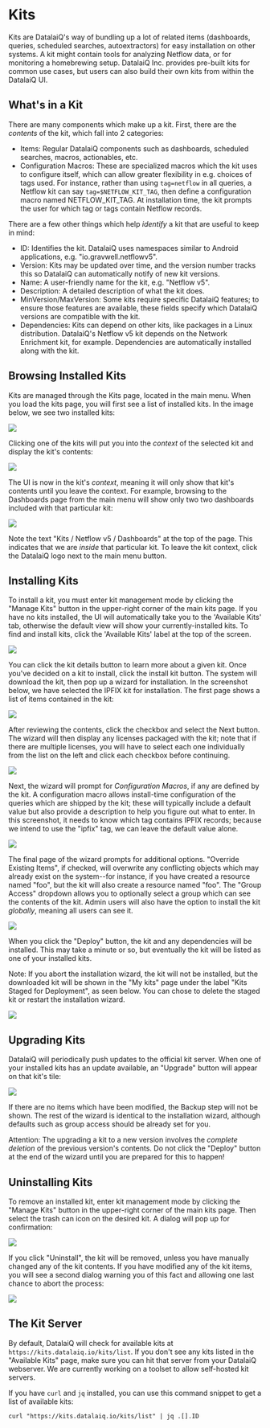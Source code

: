 # Kits

Kits are DatalaiQ's way of bundling up a lot of related items (dashboards, queries, scheduled searches, autoextractors) for easy installation on other systems. A kit might contain tools for analyzing Netflow data, or for monitoring a homebrewing setup. DatalaiQ Inc. provides pre-built kits for common use cases, but users can also build their own kits from within the DatalaiQ UI.

## What's in a Kit

There are many components which make up a kit. First, there are the *contents* of the kit, which fall into 2 categories:

* Items: Regular DatalaiQ components such as dashboards, scheduled searches, macros, actionables, etc.
* Configuration Macros: These are specialized macros which the kit uses to configure itself, which can allow greater flexibility in e.g. choices of tags used. For instance, rather than using `tag=netflow` in all queries, a Netflow kit can say `tag=$NETFLOW_KIT_TAG`, then define a configuration macro named NETFLOW_KIT_TAG. At installation time, the kit prompts the user for which tag or tags contain Netflow records.

There are a few other things which help *identify* a kit that are useful to keep in mind:

* ID: Identifies the kit. DatalaiQ uses namespaces similar to Android applications, e.g. "io.gravwell.netflowv5".
* Version: Kits may be updated over time, and the version number tracks this so DatalaiQ can automatically notify of new kit versions.
* Name: A user-friendly name for the kit, e.g. "Netflow v5".
* Description: A detailed description of what the kit does.
* MinVersion/MaxVersion: Some kits require specific DatalaiQ features; to ensure those features are available, these fields specify which DatalaiQ versions are compatible with the kit.
* Dependencies: Kits can depend on other kits, like packages in a Linux distribution. DatalaiQ's Netflow v5 kit depends on the Network Enrichment kit, for example. Dependencies are automatically installed along with the kit.

## Browsing Installed Kits

Kits are managed through the Kits page, located in the main menu. When you load the kits page, you will first see a list of installed kits. In the image below, we see two installed kits:

![](listkits.png)

Clicking one of the kits will put you into the *context* of the selected kit and display the kit's contents:

![](showkit.png)

The UI is now in the kit's *context*, meaning it will only show that kit's contents until you leave the context. For example, browsing to the Dashboards page from the main menu will show only two two dashboards included with that particular kit:

![](kitcontext.png)

Note the text "Kits / Netflow v5 / Dashboards" at the top of the page. This indicates that we are *inside* that particular kit. To leave the kit context, click the DatalaiQ logo next to the main menu button.

## Installing Kits

To install a kit, you must enter kit management mode by clicking the "Manage Kits" button in the upper-right corner of the main kits page. If you have no kits installed, the UI will automatically take you to the 'Available Kits' tab, otherwise the default view will show your currently-installed kits. To find and install kits, click the 'Available Kits' label at the top of the screen.

![](availablekits.png)

You can click the kit details button to learn more about a given kit. Once you've decided on a kit to install, click the install kit button. The system will download the kit, then pop up a wizard for installation. In the screenshot below, we have selected the IPFIX kit for installation. The first page shows a list of items contained in the kit:

![](wizard1.png)

After reviewing the contents, click the checkbox and select the Next button. The wizard will then display any licenses packaged with the kit; note that if there are multiple licenses, you will have to select each one individually from the list on the left and click each checkbox before continuing.

![](wizard2.png)

Next, the wizard will prompt for *Configuration Macros*, if any are defined by the kit. A configuration macro allows install-time configuration of the queries which are shipped by the kit; these will typically include a default value but also provide a description to help you figure out what to enter. In this screenshot, it needs to know which tag contains IPFIX records; because we intend to use the "ipfix" tag, we can leave the default value alone.

![](wizard3.png)

The final page of the wizard prompts for additional options. "Override Existing Items", if checked, will overwrite any conflicting objects which may already exist on the system--for instance, if you have created a resource named "foo", but the kit will also create a resource named "foo". The "Group Access" dropdown allows you to optionally select a group which can see the contents of the kit. Admin users will also have the option to install the kit *globally*, meaning all users can see it.

![](wizard4.png)

When you click the "Deploy" button, the kit and any dependencies will be installed. This may take a minute or so, but eventually the kit will be listed as one of your installed kits.

Note: If you abort the installation wizard, the kit will not be installed, but the downloaded kit will be shown in the "My kits" page under the label "Kits Staged for Deployment", as seen below. You can chose to delete the staged kit or restart the installation wizard.

![](staged.png)

## Upgrading Kits

DatalaiQ will periodically push updates to the official kit server. When one of your installed kits has an update available, an "Upgrade" button will appear on that kit's tile:

![](upgradekit.png)

If there are no items which have been modified, the Backup step will not be shown. The rest of the wizard is identical to the installation wizard, although defaults such as group access should be already set for you.

Attention: The upgrading a kit to a new version involves the *complete deletion* of the previous version's contents. Do not click the "Deploy" button at the end of the wizard until you are prepared for this to happen!

## Uninstalling Kits

To remove an installed kit, enter kit management mode by clicking the "Manage Kits" button in the upper-right corner of the main kits page. Then select the trash can icon on the desired kit. A dialog will pop up for confirmation:

![](uninstall-confirm.png)

If you click "Uninstall", the kit will be removed, unless you have manually changed any of the kit contents. If you have modified any of the kit items, you will see a second dialog warning you of this fact and allowing one last chance to abort the process:

![](uninstall-warn.png)

## The Kit Server

By default, DatalaiQ will check for available kits at `https://kits.datalaiq.io/kits/list`. If you don't see any kits listed in the "Available Kits" page, make sure you can hit that server from your DatalaiQ webserver. We are currently working on a toolset to allow self-hosted kit servers.

If you have `curl` and `jq` installed, you can use this command snippet to get a list of available kits:
```
curl "https://kits.datalaiq.io/kits/list" | jq .[].ID
```
